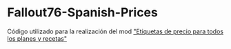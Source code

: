 # Fallout76-Spanish-Prices

Código utilizado para la realización del mod ["Etiquetas de precio para todos los planes y recetas"](https://www.nexusmods.com/fallout76/mods/2228/)
